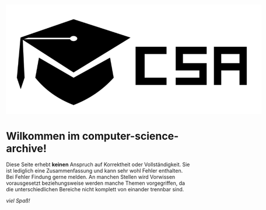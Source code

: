 <img style="max-width: 700px;" src="./CSA.svg" />

# Wilkommen im computer-science-archive!

Diese Seite erhebt **keinen** Anspruch auf Korrektheit oder Vollständigkeit. Sie ist lediglich eine Zusammenfassung und kann sehr wohl Fehler enthalten. Bei Fehler Findung gerne melden.
An manchen Stellen wird Vorwissen vorausgesetzt beziehungsweise werden manche Themen vorgegriffen, da die unterschiedlichen Bereiche nicht komplett von einander trennbar sind.

*viel Spaß!*
